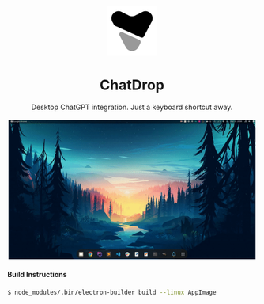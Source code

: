 <p align="center">
  <img src="https://raw.githubusercontent.com/martinszeltins/chat-drop/master/assets/img/128x128.png" alt="Project Icon" width="100">
  <h1 align="center">ChatDrop</h1>
  <p align="center">
    Desktop ChatGPT integration. Just a keyboard shortcut away.
    <br>
    <br>
    <img src="https://raw.githubusercontent.com/martinszeltins/chat-drop/master/assets/img/chatdrop2.gif" alt="Project Demo" width="500">
  </p>
</p>

#### Build Instructions

```bash
$ node_modules/.bin/electron-builder build --linux AppImage
```
